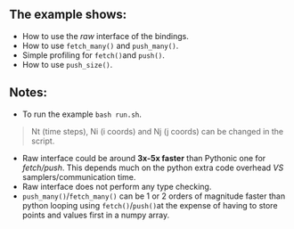 ## The example shows:
- How to use the *raw* interface of the bindings.
- How to use `fetch_many()` and `push_many()`.
- Simple profiling for `fetch()`and `push()`.
- How to use `push_size()`.

## Notes:
- To run the example `bash run.sh`. 

> Nt (time steps), Ni (i coords) and Nj (j coords) can be changed in the script.

- Raw interface could be around  **3x-5x faster** than Pythonic one for *fetch/push*. This depends much on the python extra code overhead *VS* samplers/communication time.
- Raw interface does not perform any type checking.
- `push_many()`/`fetch_many()` can be 1 or 2 orders of magnitude faster than python looping using `fetch()`/`push()`at the expense of having to store points and values first in a numpy array.

